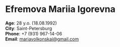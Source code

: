 # Efremova Mariia Igorevna

**Age**: 28 y.o. (18.08.1992)\
**City**: Saint-Petersburg\
**Phone**: +7 (931) 967-14-06\
**Email**: mariavolkonskai@gmail.com